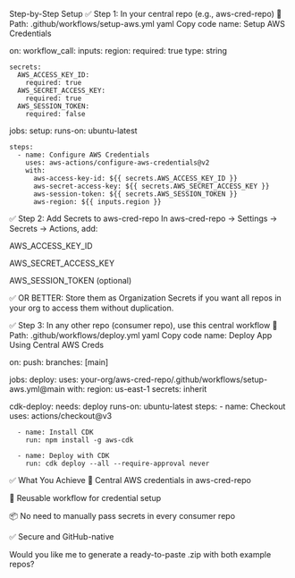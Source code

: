 
Step-by-Step Setup
✅ Step 1: In your central repo (e.g., aws-cred-repo)
📁 Path: .github/workflows/setup-aws.yml
yaml
Copy code
name: Setup AWS Credentials

on:
  workflow_call:
    inputs:
      region:
        required: true
        type: string

    secrets:
      AWS_ACCESS_KEY_ID:
        required: true
      AWS_SECRET_ACCESS_KEY:
        required: true
      AWS_SESSION_TOKEN:
        required: false

jobs:
  setup:
    runs-on: ubuntu-latest

    steps:
      - name: Configure AWS Credentials
        uses: aws-actions/configure-aws-credentials@v2
        with:
          aws-access-key-id: ${{ secrets.AWS_ACCESS_KEY_ID }}
          aws-secret-access-key: ${{ secrets.AWS_SECRET_ACCESS_KEY }}
          aws-session-token: ${{ secrets.AWS_SESSION_TOKEN }}
          aws-region: ${{ inputs.region }}
✅ Step 2: Add Secrets to aws-cred-repo
In aws-cred-repo → Settings → Secrets → Actions, add:

AWS_ACCESS_KEY_ID

AWS_SECRET_ACCESS_KEY

AWS_SESSION_TOKEN (optional)

✅ OR BETTER: Store them as Organization Secrets if you want all repos in your org to access them without duplication.

✅ Step 3: In any other repo (consumer repo), use this central workflow
📁 Path: .github/workflows/deploy.yml
yaml
Copy code
name: Deploy App Using Central AWS Creds

on:
  push:
    branches: [main]

jobs:
  deploy:
    uses: your-org/aws-cred-repo/.github/workflows/setup-aws.yml@main
    with:
      region: us-east-1
    secrets: inherit

  cdk-deploy:
    needs: deploy
    runs-on: ubuntu-latest
    steps:
      - name: Checkout
        uses: actions/checkout@v3

      - name: Install CDK
        run: npm install -g aws-cdk

      - name: Deploy with CDK
        run: cdk deploy --all --require-approval never
✅ What You Achieve
🔐 Central AWS credentials in aws-cred-repo

🔁 Reusable workflow for credential setup

📦 No need to manually pass secrets in every consumer repo

✅ Secure and GitHub-native

Would you like me to generate a ready-to-paste .zip with both example repos?







